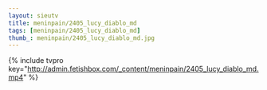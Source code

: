 ```yaml
--- 
layout: sieutv
title: meninpain/2405_lucy_diablo_md
tags: [meninpain/2405_lucy_diablo_md]
thumb_: meninpain/2405_lucy_diablo_md.jpg
---
```

{% include tvpro key="http://admin.fetishbox.com/_content/meninpain/2405_lucy_diablo_md.mp4" %} 
